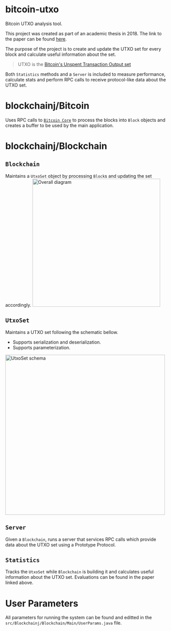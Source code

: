# bitcoin-utxo
Bitcoin UTXO analysis tool.

This project was created as part of an academic thesis in 2018. The link to the paper can be found [here](https://www.dropbox.com/scl/fi/vtz4h809vnh15tex0l9ko/Binding-Bitcoin-s-State-to-it-s-Blocks.pdf?rlkey=bdr9gspizu5l0a4a0pzg9bba5&dl=0).

The purpose of the project is to create and update the UTXO set for every block and calculate useful information about the set.
> UTXO is the [Bitcoin's Unspent Transaction Output set](https://developer.bitcoin.org/devguide/transactions.html)

Both `Statistics` methods and a `Server` is included to measure performance, calculate stats and perform RPC calls to receive protocol-like data about the UTXO set.


# blockchainj/Bitcoin
Uses RPC calls to [`Bitcoin Core`](https://bitcoin.org/en/bitcoin-core/) to process the blocks into `Block` objects and creates a buffer to be used by the main application.


# blockchainj/Blockchain

## `Blockchain`
Maintains a `UtxoSet` object by processing `Block`s and updating the set accordingly.
<img title="Overall diagram" src="https://github.com/galeos4/bitcoin-utxo/assets/145703956/115f17d9-451c-41c8-8673-d854dab5603b" width="400">

## `UtxoSet`
Maintains a UTXO set following the schematic bellow. 
- Supports serialization and deserialization.
- Supports parameterization.
<img title="UtxoSet schema" src="https://github.com/galeos4/bitcoin-utxo/assets/145703956/15ee8a0f-11ae-44db-a3e1-e2d521c50b59" width="500">

## `Server`
Given a `Blockchain`, runs a server that services RPC calls which provide data about the UTXO set using a Prototype Protocol.

## `Statistics`
Tracks the `UtxoSet` while `Blockchain` is building it and calculates useful information about the UTXO set. Evaluations can be found in the paper linked above.



# User Parameters
All parameters for running the system can be found and editted in the `src/Blockchainj/Blockchain/Main/UserParams.java` file.

